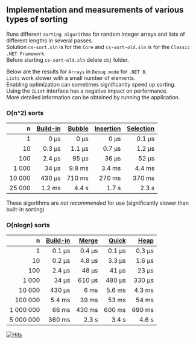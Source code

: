 ## Implementation and measurements of various types of sorting

Runs different `sorting algorithms` for random integer arrays and lists of different lengths in several passes.  
Solution `cs-sort.sln` is for the `Core` and `cs-sort-old.sln` is for the `Classic` `.NET Framework`.  
Before starting `cs-sort-old.sln` delete `obj` folder.  

Below are the results for `Arrays` in `Debug mode` for `.NET 8`.  
`Lists` work slower with a small number of elements.  
Enabling optimization can sometimes significantly speed up sorting.  
Using the `IList` interface has a negative impact on performance.  
More detailed information can be obtained by running the application.

### O(n^2) sorts

| n       | [Build-in][1] | [Bubble][2] | [Insertion][3] | [Selection][4] |
| ------: | -------: | -----: | --------: | --------: |
| 1       | 0 μs     | 0 μs   | 0 μs      | 0.1 μs    |
| 10      | 0.3 μs   | 1.1 μs | 0.7 μs    | 1.2 μs    |
| 100     | 2.4 μs   | 95 μs  | 36 μs     | 52 μs     |
| 1 000   | 34 μs    | 9.8 ms | 3.4 ms    | 4.4 ms    |
| 10 000  | 430 μs   | 710 ms | 270 ms    | 370 ms    |
| 25 000  | 1.2 ms   | 4.4 s  | 1.7 s     | 2.3 s     |

These algorithms are *not recommended* for use (significantly slower than built-in sorting)

### O(nlogn) sorts

| n          | [Build-in][1] | [Merge][5] | [Quick][6] | [Heap](7) |
| ---------: | -----: | -----: | -----: | -----: |
| 1          | 0.1 μs | 0.4 μs | 0.1 μs | 0.3 μs |
| 10         | 0.2 μs | 4.8 μs | 3.3 μs | 1.6 μs |
| 100        | 2.4 μs | 48 μs  | 41 μs  | 23 μs  |
| 1 000      | 34 μs  | 610 μs | 480 μs | 330 μs |
| 10 000     | 430 μs | 6 ms   | 5.6 ms | 4.3 ms |
| 100 000    | 5.4 ms | 39 ms  | 53 ms  | 54 ms  |
| 1 000 000  | 66 ms  | 430 ms | 600 ms | 690 ms |
| 5 000 000  | 360 ms | 2.3 s  | 3.4 s  | 4.6 s  |

[1]: https://learn.microsoft.com/en-us/dotnet/api/system.array.sort?view=net-8.0#system-array-sort
[2]: n2/BubbleSort.cs
[3]: n2/InsertionSort.cs
[4]: n2/SelectionSort.cs
[5]: nlogn/MergeSort.cs
[6]: nlogn/QuickSort.cs
[7]: nlogn/HeapSort.cs

[![Hits](https://hits.seeyoufarm.com/api/count/incr/badge.svg?url=https%3A%2F%2Fgithub.com%2Fmiptleha%2Fcs-sort&count_bg=%230C7DBD&title_bg=%23555555&icon=&icon_color=%23E7E7E7&title=hits&edge_flat=false)](https://hits.seeyoufarm.com)




















































